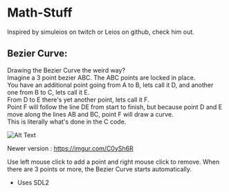 # Math-Stuff

Inspired by simuleios on twitch or Leios on github, check him out.

## Bezier Curve:

Drawing the Bezier Curve the weird way?<br/>
Imagine a 3 point bezier ABC. The ABC points are locked in place. <br/>
You have an additional point going from A to B, lets call it D, and another one from B to C, lets call it E.<br/>
From D to E there's yet another point, lets call it F.<br/>
Point F will follow the line DE from start to finish, but because point D and E move along the lines AB and BC, point F will draw a curve.<br/>
This is literally what's done in the C code.<br/>

![Alt Text](https://media.giphy.com/media/9Pi3Ad2EyzF3JKVcSa/giphy.gif)

Newer version : https://imgur.com/C0ySh6R

Use left mouse click to add a point and right mouse click to remove.
When there are 3 points or more, the Bezier Curve starts automatically.

- Uses SDL2